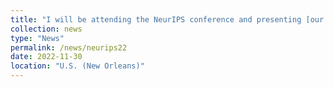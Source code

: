 ```yaml
---
title: "I will be attending the NeurIPS conference and presenting [our JMLR paper](https://jmlr.org/papers/v23/20-1340.html)."
collection: news
type: "News"
permalink: /news/neurips22
date: 2022-11-30
location: "U.S. (New Orleans)"
---
```

